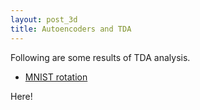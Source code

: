 ```yaml
---
layout: post_3d
title: Autoencoders and TDA
---
```


Following are some results of TDA analysis.

 - [MNIST rotation](/mnist.html)
 
Here!

